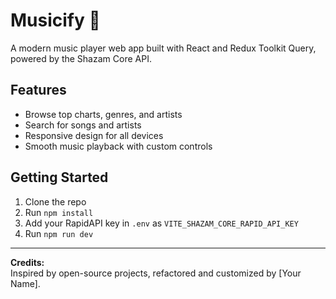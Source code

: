 # Musicify 🎵

A modern music player web app built with React and Redux Toolkit Query, powered by the Shazam Core API.

## Features

- Browse top charts, genres, and artists
- Search for songs and artists
- Responsive design for all devices
- Smooth music playback with custom controls

## Getting Started

1. Clone the repo
2. Run `npm install`
3. Add your RapidAPI key in `.env` as `VITE_SHAZAM_CORE_RAPID_API_KEY`
4. Run `npm run dev`

---

**Credits:**  
Inspired by open-source projects, refactored and customized by [Your Name].
